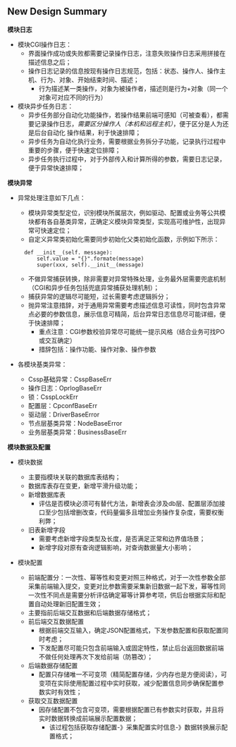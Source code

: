 ## New Design Summary

**模块日志**
- 模块CGI操作日志：
  - 界面操作成功或失败都需要记录操作日志，注意失败操作日志采用拼接在描述信息之后；
  - 操作日志记录的信息按现有操作日志规范，包括：状态、操作人、操作主机、行为、对象、开始结束时间、描述；
    - 行为描述某一类操作，对象为被操作者，描述则是行为+对象（同一个对象可对应不同的行为）
- 模块异步任务日志：
  - 异步任务部分自动化功能操作，若操作结果前端可感知（可被查看），都需要记录操作日志，*需要区分操作人（本机和远程主机）*，便于区分是人为还是后台自动化
  操作结果，利于快速排障；
  - 异步任务为自动化执行业务，需要根据业务拆分子功能，记录执行过程中重要的步骤，便于快速定位排障；
  - 异步任务执行过程中，对于外部传入和计算所得的参数，需要日志记录，便于异常快速排障；

**模块异常**
- 异常处理注意如下几点：
  - 模块异常类型定位，识别模块所属层次，例如驱动、配置或业务等公共模块都有各自基类异常，正确定义模块异常类型，实现高可维护性，出现异常可快速定位；
  - 自定义异常类初始化需要同步初始化父类初始化函数，示例如下所示：
  ```
    def __init__(self. message):
        self.value = "{}".formate(message)
        super(xxx, self).__init__(message)
  ```
  - 不做异常捕获转换，除非需要对异常特殊处理，业务最外层需要兜底机制（CGI和异步任务包括兜底异常捕获处理机制）；
  - 捕获异常的逻辑尽可能短，过长需要考虑逻辑拆分；
  - 抛异常注意措辞，对于通用异常需要考虑描述信息可读性，同时包含异常点必要的参数信息，展示信息可精简，后台异常日志信息尽可能详细，便于快速排障；
    - 重点注意：CGI参数校验异常尽可能统一提示风格（结合业务可找PO或交互确定）
    - 措辞包括：操作功能、操作对象、操作参数
  
- 各模块基类异常：
  - Cssp基础异常：CsspBaseErr
  - 操作日志：OprlogBaseErr
  - 锁：CsspLockErr
  - 配置层：CpconfBaseErr
  - 驱动层：DriverBaseError
  - 节点层基类异常：NodeBaseError
  - 业务层基类异常：BusinessBaseErr

**模块数据及配置**
- 模块数据
  - 主要指模块关联的数据库表结构；
  - 数据库表存在变更，新增平滑升级功能；
  - 新增数据库表
    - 评估是否模块必须可有替代方法，新增表会涉及db层、配置层添加接口至少包括增删改查，代码量偏多且增加业务操作复杂度，需要权衡利弊；
  - 旧表新增字段
	- 需要考虑新增字段类型及长度，是否满足正常和边界值场景；
	- 新增字段对原有查询逻辑影响，对查询数据量大小影响；

- 模块配置
  - 前端配置分：一次性、幂等性和变更对照三种格式，对于一次性参数全部采集前端输入提交，变更对比参数需要采集新旧数据一起下发，幂等性同一次性不同点是需要分析评估确定幂等计算参考项，供后台根据实际和配置自动处理新旧配置生效；
  - 主要指前后端交互数据和后端数据存储格式；
  - 前后端交互数据配置
	  - 根据前端交互输入，确定JSON配置格式，下发参数配置和获取配置同时考虑；
	  - 下发配置尽可能只包含前端输入或固定特性，禁止后台返回数据前端不做任何处理再次下发给前端（防篡改）；
  - 后端数据存储配置
	  - 配置只存储唯一不可变项（精简配置存储，少内存也是方便阅读），可变项在实际使用配置过程中实时获取，减少配置信息同步确保配置参数实时有效性；
  - 获取交互数据配置
	  - 因存储配置不包含可变项，需要根据配置已有参数实时获取，并且将实时数据转换成前端展示配置数据；
		- 该过程包括获取存储配置-》采集配置实时信息-》数据转换展示配置格式；
  
